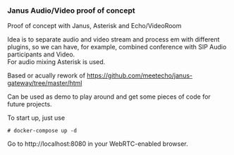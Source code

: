 ### Janus Audio/Video proof of concept

Proof of concept with Janus, Asterisk and Echo/VideoRoom

Idea is to separate audio and video stream and process em with different plugins, so we can have, for example, combined conference with SIP Audio participants and Video.  
For audio mixing Asterisk is used.

Based or acually rework of https://github.com/meetecho/janus-gateway/tree/master/html

Can be used as demo to play around and get some pieces of code for future projects.


To start up, just use
```
# docker-compose up -d
```

Go to http://localhost:8080 in your WebRTC-enabled browser.